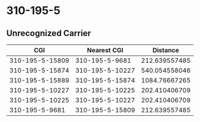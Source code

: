 # 310-195-5
## Unrecognized Carrier


| CGI | Nearest CGI | Distance |
|-----|-------------|----------|
| 310-195-5-15809 | 310-195-5-9681 | 212.639557485 |
| 310-195-5-15874 | 310-195-5-10227 | 540.054558046 |
| 310-195-5-15889 | 310-195-5-15874 | 1084.76667265 |
| 310-195-5-10227 | 310-195-5-10225 | 202.410406709 |
| 310-195-5-10225 | 310-195-5-10227 | 202.410406709 |
| 310-195-5-9681 | 310-195-5-15809 | 212.639557485 |
